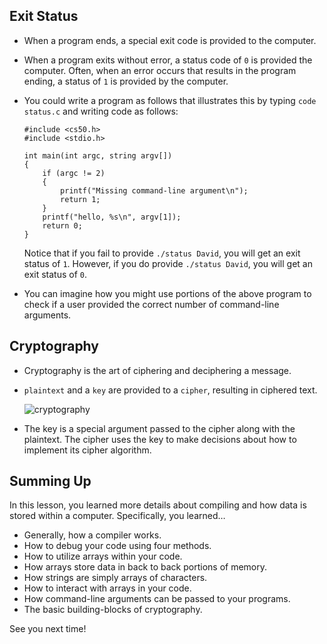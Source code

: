 
Exit Status
-----------

*   When a program ends, a special exit code is provided to the computer.
*   When a program exits without error, a status code of `0` is provided the computer. Often, when an error occurs that results in the program ending, a status of `1` is provided by the computer.
*   You could write a program as follows that illustrates this by typing `code status.c` and writing code as follows:
    
        #include <cs50.h>
        #include <stdio.h>
        
        int main(int argc, string argv[])
        {
            if (argc != 2)
            {
                printf("Missing command-line argument\n");
                return 1;
            }
            printf("hello, %s\n", argv[1]);
            return 0;
        }
        
    
    Notice that if you fail to provide `./status David`, you will get an exit status of `1`. However, if you do provide `./status David`, you will get an exit status of `0`.
    
*   You can imagine how you might use portions of the above program to check if a user provided the correct number of command-line arguments.

Cryptography
------------

*   Cryptography is the art of ciphering and deciphering a message.
*   `plaintext` and a `key` are provided to a `cipher`, resulting in ciphered text.
    
    ![cryptography](https://cs50.harvard.edu/x/2023/notes/2/cs50Week2Slide153.png "cryptography")
    
*   The key is a special argument passed to the cipher along with the plaintext. The cipher uses the key to make decisions about how to implement its cipher algorithm.

Summing Up
----------

In this lesson, you learned more details about compiling and how data is stored within a computer. Specifically, you learned…

*   Generally, how a compiler works.
*   How to debug your code using four methods.
*   How to utilize arrays within your code.
*   How arrays store data in back to back portions of memory.
*   How strings are simply arrays of characters.
*   How to interact with arrays in your code.
*   How command-line arguments can be passed to your programs.
*   The basic building-blocks of cryptography.

See you next time!